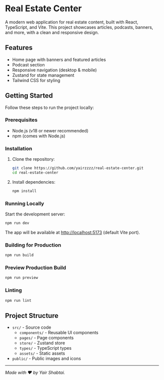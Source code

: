 # Real Estate Center

A modern web application for real estate content, built with React, TypeScript, and Vite. This project showcases articles, podcasts, banners, and more, with a clean and responsive design.

## Features

- Home page with banners and featured articles
- Podcast section
- Responsive navigation (desktop & mobile)
- Zustand for state management
- Tailwind CSS for styling

## Getting Started

Follow these steps to run the project locally:

### Prerequisites

- Node.js (v18 or newer recommended)
- npm (comes with Node.js)

### Installation

1. Clone the repository:
   ```sh
   git clone https://github.com/yairzzzz/real-estate-center.git
   cd real-estate-center
   ```
2. Install dependencies:
   ```sh
   npm install
   ```

### Running Locally

Start the development server:

```sh
npm run dev
```

The app will be available at [http://localhost:5173](http://localhost:5173) (default Vite port).

### Building for Production

```sh
npm run build
```

### Preview Production Build

```sh
npm run preview
```

### Linting

```sh
npm run lint
```

## Project Structure

- `src/` - Source code
  - `components/` - Reusable UI components
  - `pages/` - Page components
  - `store/` - Zustand store
  - `types/` - TypeScript types
  - `assets/` - Static assets
- `public/` - Public images and icons

---

_Made with ❤️ by Yair Shabtai._
